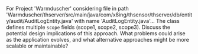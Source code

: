 For Project 'Warmduscher' considering file in path 'Warmduscher/thserver/src/main/java/com/x8ing/thsensor/thserver/db/entity/audit/AuditLogEntity.java' with name 'AuditLogEntity.java'... 
The class defines multiple `scope` fields (scope1, scope2, scope3).  Discuss the potential design implications of this approach. What problems could arise as the application evolves, and what alternative approaches might be more scalable or maintainable?